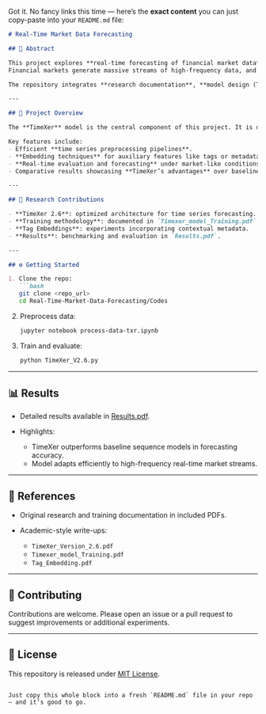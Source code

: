 Got it. No fancy links this time — here’s the **exact content** you can just copy-paste into your `README.md` file:

```markdown
# Real-Time Market Data Forecasting

## 📌 Abstract

This project explores **real-time forecasting of financial market data** using advanced sequence modeling techniques.  
Financial markets generate massive streams of high-frequency data, and the ability to **predict short-term trends** provides a critical edge in algorithmic trading, portfolio optimization, and risk management.  

The repository integrates **research documentation**, **model design (TimeXer)**, **data preprocessing pipelines**, and **experimental results**, making it both a research archive and a practical forecasting framework.

---

## 🚀 Project Overview

The **TimeXer** model is the central component of this project. It is designed to capture both short-term volatility and long-term patterns in market data.  

Key features include:
- Efficient **time series preprocessing pipelines**.  
- **Embedding techniques** for auxiliary features like tags or metadata.  
- **Real-time evaluation and forecasting** under market-like conditions.  
- Comparative results showcasing **TimeXer’s advantages** over baseline models.  

---

## 🔬 Research Contributions

- **TimeXer 2.6**: optimized architecture for time series forecasting.  
- **Training methodology**: documented in `Timexer_model_Training.pdf`.  
- **Tag Embeddings**: experiments incorporating contextual metadata.  
- **Results**: benchmarking and evaluation in `Results.pdf`.  

---

## ⚙️ Getting Started

1. Clone the repo:
   ```bash
   git clone <repo_url>
   cd Real-Time-Market-Data-Forecasting/Codes
````

2. Preprocess data:

   ```bash
   jupyter notebook process-data-txr.ipynb
   ```

3. Train and evaluate:

   ```bash
   python TimeXer_V2.6.py
   ```

---

## 📊 Results

* Detailed results available in [Results.pdf](../Results.pdf).
* Highlights:

  * TimeXer outperforms baseline sequence models in forecasting accuracy.
  * Model adapts efficiently to high-frequency real-time market streams.

---

## 📖 References

* Original research and training documentation in included PDFs.
* Academic-style write-ups:

  * `TimeXer_Version_2.6.pdf`
  * `Timexer_model_Training.pdf`
  * `Tag_Embedding.pdf`

---

## 🤝 Contributing

Contributions are welcome. Please open an issue or a pull request to suggest improvements or additional experiments.

---

## 📜 License

This repository is released under [MIT License](LICENSE).

```

Just copy this whole block into a fresh `README.md` file in your repo — and it’s good to go.
```

